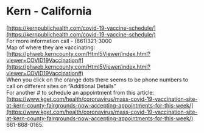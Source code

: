 # Kern - California


[https://kernpublichealth.com/covid-19-vaccine-schedule/](https://kernpublichealth.com/covid-19-vaccine-schedule/) \
For more information call - (661)321-3000 \
Map of where they are vaccinating: [https://phweb.kerncounty.com/Html5Viewer/index.html?viewer=COVID19Vaccination#](https://phweb.kerncounty.com/Html5Viewer/index.html?viewer=COVID19Vaccination#) \
When you click on the orange dots there seems to be phone numbers to call on different sites on “Additional Details”  
For another # to schedule an appointment from this article: [https://www.kget.com/health/coronavirus/mass-covid-19-vaccination-site-at-kern-county-fairgrounds-now-accepting-appointments-for-this-week/](https://www.kget.com/health/coronavirus/mass-covid-19-vaccination-site-at-kern-county-fairgrounds-now-accepting-appointments-for-this-week/)
661-868-0165. 
